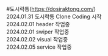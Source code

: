 #도시락통(https://dosiraktong.com/) <br>
2024.01.31 도시락통 Clone Coding 시작 <br>
2024.02.01 header 작업중 <br>
2024.02.01 swiper 작업중 <br>
2024.02.02 visual 작업중 <br>
2024.02.05 service 작업중 <br>